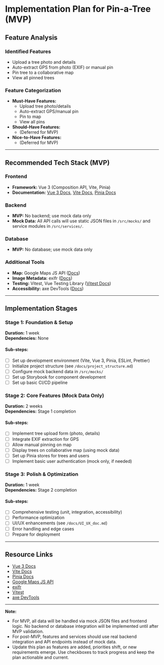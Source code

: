 # Implementation Plan for Pin-a-Tree (MVP)

## Feature Analysis

### Identified Features
- Upload a tree photo and details
- Auto-extract GPS from photo (EXIF) or manual pin
- Pin tree to a collaborative map
- View all pinned trees

### Feature Categorization
- **Must-Have Features:**
  - Upload tree photo/details
  - Auto-extract GPS/manual pin
  - Pin to map
  - View all pins
- **Should-Have Features:**
  - (Deferred for MVP)
- **Nice-to-Have Features:**
  - (Deferred for MVP)

---

## Recommended Tech Stack (MVP)

### Frontend
- **Framework:** Vue 3 (Composition API, Vite, Pinia)
- **Documentation:** [Vue 3 Docs](https://vuejs.org/), [Vite Docs](https://vitejs.dev/), [Pinia Docs](https://pinia.vuejs.org/)

### Backend
- **MVP:** No backend; use mock data only
- **Mock Data:** All API calls will use static JSON files in `/src/mocks/` and service modules in `/src/services/`.

### Database
- **MVP:** No database; use mock data only

### Additional Tools
- **Map:** Google Maps JS API ([Docs](https://developers.google.com/maps/documentation/javascript/overview))
- **Image Metadata:** exifr ([Docs](https://github.com/MikeKovarik/exifr))
- **Testing:** Vitest, Vue Testing Library ([Vitest Docs](https://vitest.dev/))
- **Accessibility:** axe DevTools ([Docs](https://www.deque.com/axe/devtools/))

---

## Implementation Stages

### Stage 1: Foundation & Setup
**Duration:** 1 week  
**Dependencies:** None

#### Sub-steps:
- [ ] Set up development environment (Vite, Vue 3, Pinia, ESLint, Prettier)
- [ ] Initialize project structure (see `/docs/project_structure.md`)
- [ ] Configure mock backend data in `/src/mocks/`
- [ ] Set up Storybook for component development
- [ ] Set up basic CI/CD pipeline

### Stage 2: Core Features (Mock Data Only)
**Duration:** 2 weeks  
**Dependencies:** Stage 1 completion

#### Sub-steps:
- [ ] Implement tree upload form (photo, details)
- [ ] Integrate EXIF extraction for GPS
- [ ] Allow manual pinning on map
- [ ] Display trees on collaborative map (using mock data)
- [ ] Set up Pinia stores for trees and users
- [ ] Implement basic user authentication (mock only, if needed)

### Stage 3: Polish & Optimization
**Duration:** 1 week  
**Dependencies:** Stage 2 completion

#### Sub-steps:
- [ ] Comprehensive testing (unit, integration, accessibility)
- [ ] Performance optimization
- [ ] UI/UX enhancements (see `/docs/UI_UX_doc.md`)
- [ ] Error handling and edge cases
- [ ] Prepare for deployment

---

## Resource Links

- [Vue 3 Docs](https://vuejs.org/)
- [Vite Docs](https://vitejs.dev/)
- [Pinia Docs](https://pinia.vuejs.org/)
- [Google Maps JS API](https://developers.google.com/maps/documentation/javascript/overview)
- [exifr](https://github.com/MikeKovarik/exifr)
- [Vitest](https://vitest.dev/)
- [axe DevTools](https://www.deque.com/axe/devtools/)

---

**Note:**
- For MVP, all data will be handled via mock JSON files and frontend logic. No backend or database integration will be implemented until after MVP validation.
- For post-MVP, features and services should use real backend integration and API endpoints instead of mock data.
- Update this plan as features are added, priorities shift, or new requirements emerge. Use checkboxes to track progress and keep the plan actionable and current. 